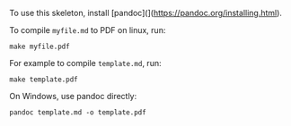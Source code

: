 To use this skeleton, install [pandoc](](https://pandoc.org/installing.html).

To compile `myfile.md` to PDF on linux, run:

    make myfile.pdf

For example to compile `template.md`, run:

    make template.pdf

On Windows, use pandoc directly:

    pandoc template.md -o template.pdf
